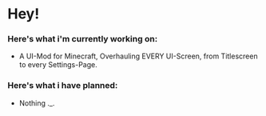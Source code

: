 <h1>Hey!</h1>
<h3>Here's what i'm currently working on:</h3>
<ul>
  <li>A UI-Mod for Minecraft, Overhauling EVERY UI-Screen, from Titlescreen to every Settings-Page.</li>
</ul>
<h3>Here's what i have planned:</h3>
<ul>
  <li>Nothing ._.</li>
</ul>
